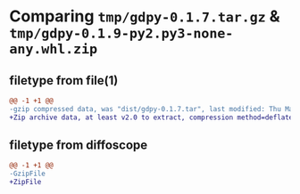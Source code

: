 # Comparing `tmp/gdpy-0.1.7.tar.gz` & `tmp/gdpy-0.1.9-py2.py3-none-any.whl.zip`

## filetype from file(1)

```diff
@@ -1 +1 @@
-gzip compressed data, was "dist/gdpy-0.1.7.tar", last modified: Thu Mar 28 09:29:12 2019, max compression
+Zip archive data, at least v2.0 to extract, compression method=deflate
```

## filetype from diffoscope

```diff
@@ -1 +1 @@
-GzipFile
+ZipFile
```

